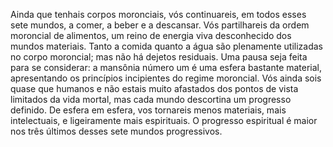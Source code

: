 ﻿Ainda que tenhais corpos moronciais, vós continuareis, em todos esses sete mundos, a comer, a beber e a descansar. Vós partilhareis da ordem moroncial de alimentos, um reino de energia viva desconhecido dos mundos materiais. Tanto a comida quanto a água são plenamente utilizadas no corpo moroncial; mas não há dejetos residuais. Uma pausa seja feita para se considerar: a mansônia número um é uma esfera bastante material, apresentando os princípios incipientes do regime moroncial. Vós ainda sois quase que humanos e não estais muito afastados dos pontos de vista limitados da vida mortal, mas cada mundo descortina um progresso definido. De esfera em esfera, vos tornareis menos materiais, mais intelectuais, e ligeiramente mais espirituais. O progresso espiritual é maior nos três últimos desses sete mundos progressivos.